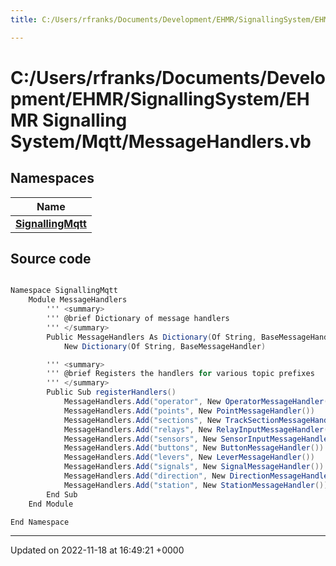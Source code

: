 ```yaml
---
title: C:/Users/rfranks/Documents/Development/EHMR/SignallingSystem/EHMR Signalling System/Mqtt/MessageHandlers.vb

---
```


# C:/Users/rfranks/Documents/Development/EHMR/SignallingSystem/EHMR Signalling System/Mqtt/MessageHandlers.vb



## Namespaces

| Name           |
| -------------- |
| **[SignallingMqtt](/SignallingSystem-doc/mainsystem/Namespaces/namespaceSignallingMqtt/)**  |




## Source code

```csharp

Namespace SignallingMqtt
    Module MessageHandlers
        ''' <summary>
        ''' @brief Dictionary of message handlers
        ''' </summary>
        Public MessageHandlers As Dictionary(Of String, BaseMessageHandler) =
            New Dictionary(Of String, BaseMessageHandler)

        ''' <summary>
        ''' @brief Registers the handlers for various topic prefixes
        ''' </summary>
        Public Sub registerHandlers()
            MessageHandlers.Add("operator", New OperatorMessageHandler())
            MessageHandlers.Add("points", New PointMessageHandler())
            MessageHandlers.Add("sections", New TrackSectionMessageHandler())
            MessageHandlers.Add("relays", New RelayInputMessageHandler())
            MessageHandlers.Add("sensors", New SensorInputMessageHandler())
            MessageHandlers.Add("buttons", New ButtonMessageHandler())
            MessageHandlers.Add("levers", New LeverMessageHandler())
            MessageHandlers.Add("signals", New SignalMessageHandler())
            MessageHandlers.Add("direction", New DirectionMessageHandler())
            MessageHandlers.Add("station", New StationMessageHandler())
        End Sub
    End Module

End Namespace
```


-------------------------------

Updated on 2022-11-18 at 16:49:21 +0000
